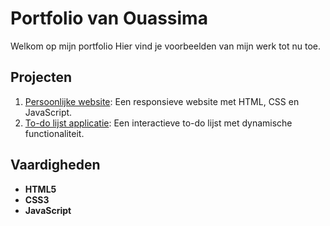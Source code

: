 # Portfolio van Ouassima
Welkom op mijn portfolio
Hier vind je voorbeelden van mijn werk tot nu toe.

## Projecten
1. [Persoonlijke website](https://github.com/ouassima-m/persoonlijke-website): Een responsieve website met HTML, CSS en JavaScript.
2. [To-do lijst applicatie](https://github.com/ouassima-m/todo-app): Een interactieve to-do lijst met dynamische functionaliteit.

## Vaardigheden
- **HTML5**
- **CSS3**
- **JavaScript**

